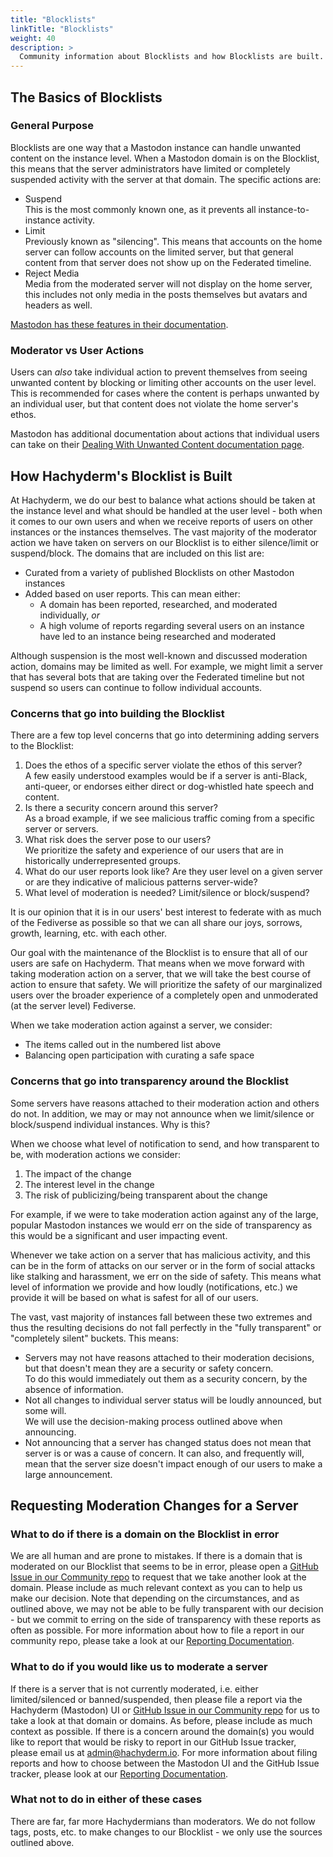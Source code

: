 ```yaml
---
title: "Blocklists"
linkTitle: "Blocklists"
weight: 40
description: >
  Community information about Blocklists and how Blocklists are built.
---
```


## The Basics of Blocklists

### General Purpose

Blocklists are one way that a Mastodon instance can handle unwanted content on the instance level. When a Mastodon domain is on the Blocklist, this means that the server administrators have limited or completely suspended activity with the server at that domain. The specific actions are:

- Suspend<br />This is the most commonly known one, as it prevents all
instance-to-instance activity.
- Limit<br />Previously known as "silencing". This means that accounts on the home server can follow accounts on the limited server, but that general content from that server does not show up on the Federated timeline.
- Reject Media<br />Media from the moderated server will not display on the
home server, this includes not only media in the posts themselves but avatars and headers as well.

[Mastodon has these features in their documentation](https://docs.joinmastodon.org/admin/moderation/#server-wide-moderation).

### Moderator vs User Actions

Users can _also_ take individual action to prevent themselves from seeing unwanted content by blocking or limiting other accounts on the user level.
This is recommended for cases where the content is perhaps unwanted by an individual user, but that content does not violate the home server's ethos.

Mastodon has additional documentation about actions that individual users can take on their [Dealing With Unwanted Content documentation page](https://docs.joinmastodon.org/user/moderating/).

## How Hachyderm's Blocklist is Built

At Hachyderm, we do our best to balance what actions should be taken at the instance level and what should be handled at the user level - both when it comes to our own users and when we receive reports of users on other instances or the instances themselves. The vast majority of the moderator
action we have taken on servers on our Blocklist is to either silence/limit or suspend/block. The domains that are included on this list are:

- Curated from a variety of published Blocklists on other Mastodon instances
- Added based on user reports. This can mean either:
  - A domain has been reported, researched, and moderated individually, _or_
  - A high volume of reports regarding several users on an instance have led to an instance being researched and moderated

Although suspension is the most well-known and discussed moderation action, domains may be limited as well. For example, we might limit a server that has several bots that are taking over the Federated timeline but not suspend so users can continue to follow individual accounts.

### Concerns that go into building the Blocklist

There are a few top level concerns that go into determining adding servers
to the Blocklist:

1. Does the ethos of a specific server violate the ethos of this server?<br />A few
   easily understood examples would be if a server is anti-Black, anti-queer,
   or endorses either direct or dog-whistled hate speech and content.
1. Is there a security concern around this server?<br />As a broad example,
   if we see malicious traffic coming from a specific server or servers.
1. What risk does the server pose to our users?<br />We prioritize the safety and
   experience of our users that are in historically underrepresented groups.
1. What do our user reports look like? Are they user level on a given
   server or are they indicative of malicious patterns server-wide?
1. What level of moderation is needed? Limit/silence or block/suspend?

It is our opinion that it is in our users' best interest to federate with as much of the Fediverse as possible so that we can all share our joys, sorrows, growth, learning, etc. with each other.

Our goal with the maintenance of the Blocklist is to ensure that all of our users are safe on Hachyderm. That means when we move forward with taking moderation action on a server, that we will take the best course of action to ensure that safety. We will prioritize the safety of our marginalized users over the broader experience of a completely open and unmoderated (at the server level) Fediverse.

When we take moderation action against a server, we consider:

- The items called out in the numbered list above
- Balancing open participation with curating a safe space

### Concerns that go into transparency around the Blocklist

Some servers have reasons attached to their moderation action and others do not. In addition, we may or may not announce when we limit/silence or block/suspend individual instances. Why is this?

When we choose what level of notification to send, and how
transparent to be, with moderation actions we consider:

1. The impact of the change
1. The interest level in the change
1. The risk of publicizing/being transparent about the change

For example, if we were to take moderation action against any of the large, popular Mastodon instances we would err on the side of transparency as this would be a significant and
user impacting event.

Whenever we take action on a server that has malicious activity, and this can be in the form of attacks on our server or in the form of social attacks like stalking and harassment, we err on the side of safety. This means what level of information we provide and how loudly (notifications, etc.) we provide
it will be based on what is safest for all of our users.

The vast, vast majority of instances fall between these two extremes and thus the resulting decisions do not fall perfectly in the "fully transparent" or "completely silent" buckets.
This means:

- Servers may not have reasons attached to their moderation
  decisions, but that doesn't mean they are a security or safety concern.
  <br />To do this would immediately out them as a security
  concern, by the absence of information.
- Not all changes to individual server status will be loudly announced, but some
  will.<br />
  We will use the decision-making process outlined above when
  announcing.
- Not announcing that a server has changed status does not mean that server is or was a cause of concern. It can also, and frequently will, mean that the server size doesn't impact enough of our users to make a large announcement.

## Requesting Moderation Changes for a Server

### What to do if there is a domain on the Blocklist in error

We are all human and are prone to mistakes. If there is a domain that is moderated on our Blocklist that seems to be in error, please open a [GitHub Issue in our Community repo](https://github.com/hachyderm/community/issues) to request that we take another look at the domain. Please include
as much relevant context as you can to help us make our decision. Note that depending on the circumstances, and as outlined above, we may not be able to be fully transparent with our decision - but we commit to erring on the side of transparency with these reports as often as possible.
For more information about how to file a report in our community repo, please take a look at our [Reporting Documentation](/docs/moderation/reporting).

### What to do if you would like us to moderate a server

If there is a server that is not currently moderated, i.e. either
limited/silenced or banned/suspended, then please file a report
via the Hachyderm (Mastodon) UI or [GitHub Issue in our Community repo](https://github.com/hachyderm/community/issues)
for us to take a look at that domain or domains. As before, please
include as much context as possible. If there is a concern around the
domain(s) you would like to report that would be risky to report in our
GitHub Issue tracker, please email us at [admin@hachyderm.io](mailto:admin@hachyderm.io).
For more information about filing reports and how to choose
between the Mastodon UI and the GitHub Issue tracker, please look
at our [Reporting Documentation](/docs/moderation/reporting).

### What not to do in either of these cases

There are far, far more Hachydermians than moderators. We do not follow
tags, posts, etc. to make changes to our Blocklist - we only use the sources
outlined above.

